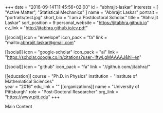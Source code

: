 +++
date = "2016-09-14T11:45:56+02:00"
id = "abhrajit-laskar"
interests = [ "Active Matter", "Statistical Mechanics" ]
name = "Abhrajit Laskar"
portrait = "portraits/test.jpg"
short_bio = "I am a Postdoctoral Scholar."
title = "Abhrajit Laskar"
sort_position = 9
personal_website = "https://jitabhra.github.io"
cv_link = "http://jitabhra.github.io/cv.pdf"

[[social]]
    icon = "envelope"
    icon_pack = "fa"
    link = "mailto:abhrajit.laskar@gmail.com"

[[social]]
    icon = "google-scholar"
    icon_pack = "ai"
    link = "https://scholar.google.co.in/citations?user=IftwLgMAAAAJ&hl=en"

[[social]]
    icon = "github"
    icon_pack = "fa"
    link = "//github.com/jitabhra/"

[[education]]
    course = "Ph.D. in Physics"
    institution = "Institute of Mathematical Sciences"  
    year = "2016"
    edu_link = ""
[[organizations]]
    name = "University of Pittsburgh"
    role = "Post-Doctoral Researcher"
    org_link = "https://www.pitt.edu"
+++

Main Content
